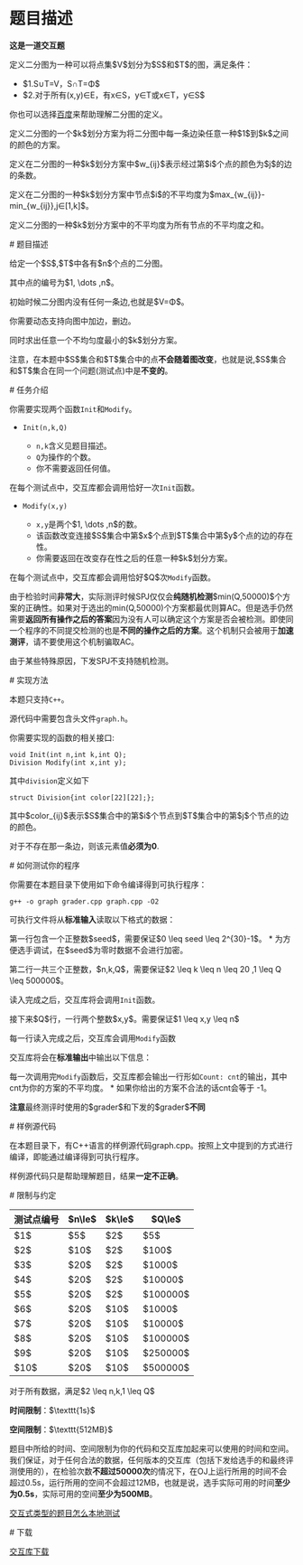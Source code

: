 # 题目描述

<p><strong>这是一道交互题</strong></p>
<p>定义二分图为一种可以将点集$V$划分为$S$和$T$的图，满足条件：</p>
<ul><li>$1.S∪T=V，S∩T=Φ$</li>
<li>$2.对于所有(x,y)∈E，有x∈S，y∈T或x∈T，y∈S$</li>
</ul><p>你也可以选择<a href="https://baike.baidu.com/item/%E4%BA%8C%E5%88%86%E5%9B%BE/9089095?fr=aladdin">百度</a>来帮助理解二分图的定义。</p>
<p>定义二分图的一个$k$划分方案为将二分图中每一条边染任意一种$1$到$k$之间的颜色的方案。</p>
<p>定义在二分图的一种$k$划分方案中$w_{ij}$表示经过第$i$个点的颜色为$j$的边的条数。</p>
<p>定义在二分图的一种$k$划分方案中节点$i$的不平均度为$max_{w_{ij}}-min_{w_{ij}},j∈[1,k]$。</p>
<p>定义二分图的一种$k​$划分方案中的不平均度为所有节点的不平均度之和。</p>
# 题目描述


<p>给定一个$S$,$T$中各有$n$个点的二分图。</p>
<p>其中点的编号为$1, \dots ,n$。</p>
<p>初始时候二分图内没有任何一条边,也就是$V=Φ$。</p>
<p>你需要动态支持向图中加边，删边。</p>
<p>同时求出任意一个不均匀度最小的$k$划分方案。</p>
<p>注意，在本题中$S$集合和$T$集合中的点<strong>不会随着图改变</strong>，也就是说,$S$集合和$T$集合在同一个问题(测试点)中是<strong>不变的</strong>。</p>
# 任务介绍


<p>你需要实现两个函数<code>Init</code>和<code>Modify</code>。</p>
<ul><li><p><code>Init(n,k,Q)</code></p>
<ul><li><code>n,k</code>含义见题目描述。</li>
<li><code>Q</code>为操作的个数。</li>
<li>你不需要返回任何值。</li>
</ul></li>
</ul><p>在每个测试点中，交互库都会调用恰好一次<code>Init</code>函数。</p>
<ul><li><p><code>Modify(x,y)</code></p>
<ul><li><code>x,y</code>是两个$1, \dots ,n$的数。</li>
<li>该函数改变连接$S$集合中第$x$个点到$T$集合中第$y$个点的边的存在性。</li>
<li>你需要返回在改变存在性之后的任意一种$k$划分方案。</li>
</ul></li>
</ul><p>在每个测试点中，交互库都会调用恰好$Q$次<code>Modify</code>函数。</p>
<p>由于检验时间<strong>非常大</strong>，实际测评时候SPJ仅仅会<strong>纯随机检测</strong>$min(Q,50000)$个方案的正确性。如果对于选出的min(Q,50000)个方案都最优则算AC。但是选手仍然需要<strong>返回所有操作之后的答案</strong>因为没有人可以确定这个方案是否会被检测。即使同一个程序的不同提交检测的也是<strong>不同的操作之后的方案</strong>。这个机制只会被用于<strong>加速测评</strong>，请不要使用这个机制骗取AC。</p>
<p>由于某些特殊原因，下发SPJ不支持随机检测。</p>
# 实现方法


<p>本题只支持<code>C++</code>。</p>
<p>源代码中需要包含头文件<code>graph.h</code>。</p>
<p>你需要实现的函数的相关接口:</p>
<pre><code class="sh_cpp">void Init(int n,int k,int Q);
Division Modify(int x,int y);</code></pre>
<p>其中<code>division</code>定义如下</p>
<pre><code class="sh_cpp">struct Division{int color[22][22];};</code></pre>
<p>其中$color_{ij}$表示$S$集合中的第$i$个节点到$T$集合中的第$j$个节点的边的颜色。</p>
<p>对于不存在那一条边，则该元素值<strong>必须为0</strong>.</p>
# 如何测试你的程序


<p>你需要在本题目录下使用如下命令编译得到可执行程序：</p>
<pre><code class="sh_bash">g++ -o graph grader.cpp graph.cpp -O2</code></pre>
<p>可执行文件将从<strong>标准输入</strong>读取以下格式的数据：</p>
<p>第一行包含一个正整数$seed$，需要保证$0 \leq seed \leq 2^{30}-1$。
* 为方便选手调试，在$seed$为零时数据不会进行加密。</p>
<p>第二行一共三个正整数，$n,k,Q$，需要保证$2 \leq k \leq n \leq 20 ,1 \leq Q \leq 500000$。</p>
<p>读入完成之后，交互库将会调用<code>Init</code>函数。</p>
<p>接下来$Q$行，一行两个整数$x,y$。需要保证$1 \leq x,y \leq n$</p>
<p>每一行读入完成之后，交互库会调用<code>Modify</code>函数</p>
<p>交互库将会在<strong>标准输出</strong>中输出以下信息：</p>
<p>每一次调用完<code>Modify</code>函数后，交互库都会输出一行形如<code>Count: cnt</code>的输出，其中cnt为你的方案的不平均度。
* 如果你给出的方案不合法的话cnt会等于 -1。</p>
<p><strong>注意</strong>最终测评时使用的$grader$和下发的$grader$<strong>不同</strong></p>
# 样例源代码


<p>在本题目录下，有C++语言的样例源代码graph.cpp。按照上文中提到的方式进行编译，即能通过编译得到可执行程序。</p>
<p>样例源代码只是帮助理解题目，结果<strong>一定不正确</strong>。</p>
# 限制与约定


<div class="table-responsive">
<table class="table table-bordered table-text-center table-verticle-middle"><thead><tr><th>测试点编号</th><th>$n\le$</th><th>$k\le$</th><th>$Q\le$</th></tr></thead><tbody><tr><td>$1$</td><td>$5$</td><td>$2$</td><td>$5$</td></tr><tr><td>$2$</td><td>$10$</td><td>$2$</td><td>$100$</td></tr><tr><td>$3$</td><td>$20$</td><td>$2$</td><td>$1000$</td></tr><tr><td>$4$</td><td>$20$</td><td>$2$</td><td>$10000$</td></tr><tr><td>$5$</td><td>$20$</td><td>$2$</td><td>$100000$</td></tr><tr><td>$6$</td><td>$20$</td><td>$10$</td><td>$1000$</td></tr><tr><td>$7$</td><td>$20$</td><td>$10$</td><td>$10000$</td></tr><tr><td>$8$</td><td>$20$</td><td>$10$</td><td>$100000$</td></tr><tr><td>$9$</td><td>$20$</td><td>$10$</td><td>$250000$</td></tr><tr><td>$10$</td><td>$20$</td><td>$10$</td><td>$500000$</td></tr></tbody></table></div>

<p>对于所有数据，满足$2 \leq n,k,1 \leq Q$</p>
<p><strong>时间限制</strong>：$\texttt{1s}$</p>
<p><strong>空间限制</strong>：$\texttt{512MB}$</p>
<p>题目中所给的时间、空间限制为你的代码和交互库加起来可以使用的时间和空间。我们保证，对于任何合法的数据，任何版本的交互库（包括下发给选手的和最终评测使用的），在检验次数<strong>不超过50000次</strong>的情况下，在OJ上运行所用的时间不会超过0.5s，运行所用的空间不会超过12MB，也就是说，选手实际可用的时间<strong>至少为0.5s</strong>，实际可用的空间<strong>至少为500MB</strong>。</p>
<p><a href="/faq">交互式类型的题目怎么本地测试</a></p>
# 下载


<p><a href="/download.php?type=problem&amp;id=444">交互库下载</a></p>
